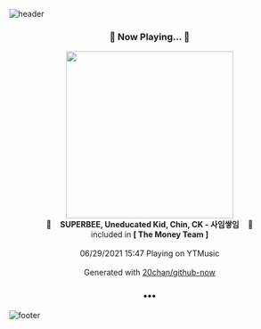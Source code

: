 ![header](https://capsule-render.vercel.app/api?type=wave&height=170&section=header&text=Hi.%20I'm%20SHIFT&fontColor=090707&fontAlignX=45&fontAlignY=65&fontSize=100)

<h3 align="center">🎵 Now Playing... 🎵</h3>
<p align="center">
  <a href="https://music.youtube.com/watch?v=I-MSIqTVi6s">
    <img width="300" src="https://lh3.googleusercontent.com/R8Fsd-4l0DMzHNP7YnzG09INuSxzHC3flxyq1ciYHXBnLdmx-b_R4gRSGI_VAr4g7nH-s4WtunSQAkg">
  </a>
  <br>
  🎵&nbsp&nbsp&nbsp <b>SUPERBEE, Uneducated Kid, Chin, CK - 사임쌓임</b> &nbsp&nbsp&nbsp🎵
  <br>
  included in <b>[ The Money Team ]</b>
  
  <br />
  <br />
  06/29/2021 15:47 Playing on YTMusic
  <br />
  <br />
  Generated with <a href="https://github.com/20chan/github-now">20chan/github-now</a>
</p>

<h3 align="center">•••</h3>

![footer](https://capsule-render.vercel.app/api?type=wave&height=150&section=footer)
